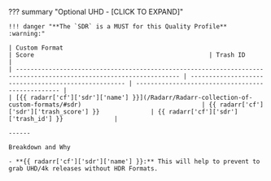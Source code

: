 ??? summary "Optional UHD - [CLICK TO EXPAND]"

    !!! danger "**The `SDR` is a MUST for this Quality Profile** :warning:"

    | Custom Format                                                                                                       | Score                                                | Trash ID                                          |
    | ------------------------------------------------------------------------------------------------------------------- | ---------------------------------------------------- | ------------------------------------------------- |
    | [{{ radarr['cf']['sdr']['name'] }}](/Radarr/Radarr-collection-of-custom-formats/#sdr)                                 | {{ radarr['cf']['sdr']['trash_score'] }}              | {{ radarr['cf']['sdr']['trash_id'] }}              |

    ------

    Breakdown and Why

    - **{{ radarr['cf']['sdr']['name'] }}:** This will help to prevent to grab UHD/4k releases without HDR Formats.
